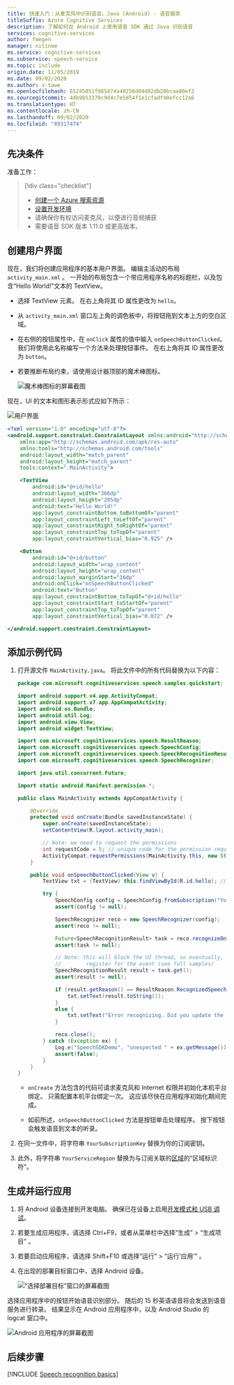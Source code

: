 ```yaml
---
title: 快速入门：从麦克风中识别语音，Java (Android) - 语音服务
titleSuffix: Azure Cognitive Services
description: 了解如何在 Android 上使用语音 SDK 通过 Java 识别语音
services: cognitive-services
author: fmegen
manager: nitinme
ms.service: cognitive-services
ms.subservice: speech-service
ms.topic: include
origin.date: 11/05/2019
ms.date: 09/02/2020
ms.author: v-tawe
ms.openlocfilehash: 65245851f985474a48256d04d82db28bcaa80ef2
ms.sourcegitcommit: 4db9853370c9d4c7e5d54f1e1cfadf40efcc12a6
ms.translationtype: HT
ms.contentlocale: zh-CN
ms.lasthandoff: 09/02/2020
ms.locfileid: "89317474"
---
```

## <a name="prerequisites"></a>先决条件

准备工作：

> [!div class="checklist"]
> * [创建一个 Azure 搜索资源](../../../../get-started.md)
> * [设置开发环境](../../../../quickstarts/setup-platform.md?tabs=android&pivots=programming-language-java)
> * 请确保你有权访问麦克风，以便进行音频捕获
> * 需要语音 SDK 版本 1.11.0 或更高版本。

## <a name="create-a-user-interface"></a>创建用户界面

现在，我们将创建应用程序的基本用户界面。 编辑主活动的布局 `activity_main.xml` 。 一开始的布局包含一个带应用程序名称的标题栏，以及包含“Hello World!”文本的 TextView。

* 选择 TextView 元素。 在右上角将其 ID 属性更改为 `hello`。

* 从 `activity_main.xml` 窗口左上角的调色板中，将按钮拖到文本上方的空白区域。

* 在右侧的按钮属性中，在 `onClick` 属性的值中输入 `onSpeechButtonClicked`。 我们将使用此名称编写一个方法来处理按钮事件。 在右上角将其 ID 属性更改为 `button`。

* 若要推断布局约束，请使用设计器顶部的魔术棒图标。

  ![魔术棒图标的屏幕截图](~/articles/cognitive-services/Speech-Service/media/sdk/qs-java-android-10-infer-layout-constraints.png)

现在，UI 的文本和图形表示形式应如下所示：

![用户界面](~/articles/cognitive-services/Speech-Service/media/sdk/qs-java-android-11-gui.png)

```xml
<?xml version="1.0" encoding="utf-8"?>
<android.support.constraint.ConstraintLayout xmlns:android="http://schemas.android.com/apk/res/android"
    xmlns:app="http://schemas.android.com/apk/res-auto"
    xmlns:tools="http://schemas.android.com/tools"
    android:layout_width="match_parent"
    android:layout_height="match_parent"
    tools:context=".MainActivity">

    <TextView
        android:id="@+id/hello"
        android:layout_width="366dp"
        android:layout_height="295dp"
        android:text="Hello World!"
        app:layout_constraintBottom_toBottomOf="parent"
        app:layout_constraintLeft_toLeftOf="parent"
        app:layout_constraintRight_toRightOf="parent"
        app:layout_constraintTop_toTopOf="parent"
        app:layout_constraintVertical_bias="0.925" />

    <Button
        android:id="@+id/button"
        android:layout_width="wrap_content"
        android:layout_height="wrap_content"
        android:layout_marginStart="16dp"
        android:onClick="onSpeechButtonClicked"
        android:text="Button"
        app:layout_constraintBottom_toTopOf="@+id/hello"
        app:layout_constraintStart_toStartOf="parent"
        app:layout_constraintTop_toTopOf="parent"
        app:layout_constraintVertical_bias="0.072" />

</android.support.constraint.ConstraintLayout>
```

## <a name="add-sample-code"></a>添加示例代码

1. 打开源文件 `MainActivity.java`。 将此文件中的所有代码替换为以下内容：

    ```java
    package com.microsoft.cognitiveservices.speech.samples.quickstart;
    
    import android.support.v4.app.ActivityCompat;
    import android.support.v7.app.AppCompatActivity;
    import android.os.Bundle;
    import android.util.Log;
    import android.view.View;
    import android.widget.TextView;
    
    import com.microsoft.cognitiveservices.speech.ResultReason;
    import com.microsoft.cognitiveservices.speech.SpeechConfig;
    import com.microsoft.cognitiveservices.speech.SpeechRecognitionResult;
    import com.microsoft.cognitiveservices.speech.SpeechRecognizer;
    
    import java.util.concurrent.Future;
    
    import static android.Manifest.permission.*;
    
    public class MainActivity extends AppCompatActivity {

        @Override
        protected void onCreate(Bundle savedInstanceState) {
            super.onCreate(savedInstanceState);
            setContentView(R.layout.activity_main);
    
            // Note: we need to request the permissions
            int requestCode = 5; // unique code for the permission request
            ActivityCompat.requestPermissions(MainActivity.this, new String[]{RECORD_AUDIO, INTERNET}, requestCode);
        }
    
        public void onSpeechButtonClicked(View v) {
            TextView txt = (TextView) this.findViewById(R.id.hello); // 'hello' is the ID of your text view
    
            try {
                SpeechConfig config = SpeechConfig.fromSubscription("YourSubscriptionKey", "YourServiceRegion");
                assert(config != null);
    
                SpeechRecognizer reco = new SpeechRecognizer(config);
                assert(reco != null);
    
                Future<SpeechRecognitionResult> task = reco.recognizeOnceAsync();
                assert(task != null);
    
                // Note: this will block the UI thread, so eventually, you want to
                //        register for the event (see full samples)
                SpeechRecognitionResult result = task.get();
                assert(result != null);
    
                if (result.getReason() == ResultReason.RecognizedSpeech) {
                    txt.setText(result.toString());
                }
                else {
                    txt.setText("Error recognizing. Did you update the subscription info?" + System.lineSeparator() + result.toString());
                }
    
                reco.close();
            } catch (Exception ex) {
                Log.e("SpeechSDKDemo", "unexpected " + ex.getMessage());
                assert(false);
            }
        }
    }
    ```

   * `onCreate` 方法包含的代码可请求麦克风和 Internet 权限并初始化本机平台绑定。 只需配置本机平台绑定一次。 这应该尽快在应用程序初始化期间完成。

   * 如前所述，`onSpeechButtonClicked` 方法是按钮单击处理程序。 按下按钮会触发语音到文本的听录。

1. 在同一文件中，将字符串 `YourSubscriptionKey` 替换为你的订阅密钥。

1. 此外，将字符串 `YourServiceRegion` 替换为与订阅关联的[区域](https://docs.azure.cn/cognitive-services/speech-service/regions)的“区域标识符”。

## <a name="build-and-run-the-app"></a>生成并运行应用

1. 将 Android 设备连接到开发电脑。 确保已在设备上启用[开发模式和 USB 调试](https://developer.android.com/studio/debug/dev-options)。

1. 若要生成应用程序，请选择 Ctrl+F9，或者从菜单栏中选择“生成” > “生成项目” 。

1. 若要启动应用程序，请选择 Shift+F10 或选择“运行” > “运行‘应用’” 。

1. 在出现的部署目标窗口中，选择 Android 设备。

   ![“选择部署目标”窗口的屏幕截图](~/articles/cognitive-services/Speech-Service/media/sdk/qs-java-android-12-deploy.png)

选择应用程序中的按钮开始语音识别部分。 随后的 15 秒英语语音将会发送到语音服务进行转录。 结果显示在 Android 应用程序中，以及 Android Studio 的 logcat 窗口中。

![Android 应用程序的屏幕截图](~/articles/cognitive-services/Speech-Service/media/sdk/qs-java-android-13-gui-on-device.png)

## <a name="next-steps"></a>后续步骤

[!INCLUDE [Speech recognition basics](../../speech-to-text-next-steps.md)]
